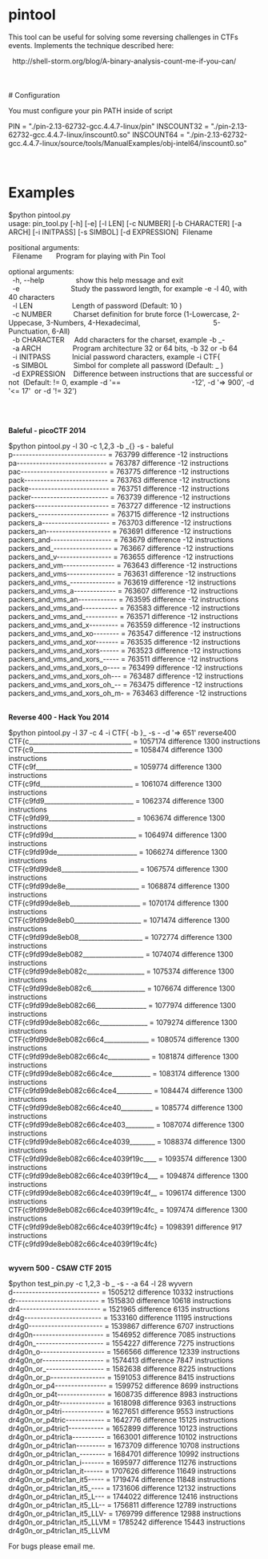 # pintool

<p>This tool can be useful for solving some reversing challenges in CTFs events. Implements the technique described here:</p>

<p>&nbsp; http://shell-storm.org/blog/A-binary-analysis-count-me-if-you-can/<br />
&nbsp;&nbsp;<br />
&nbsp;&nbsp;<br />
&nbsp;&nbsp;<br />
# Configuration

You must configure your pin PATH inside of script

PIN = "./pin-2.13-62732-gcc.4.4.7-linux/pin"
INSCOUNT32 = "./pin-2.13-62732-gcc.4.4.7-linux/inscount0.so"
INSCOUNT64 = "./pin-2.13-62732-gcc.4.4.7-linux/source/tools/ManualExamples/obj-intel64/inscount0.so"
&nbsp;&nbsp;<br />
&nbsp;&nbsp;<br />
&nbsp;&nbsp;<br />
# Examples

$python pintool.py&nbsp;<br />
usage: pin_tool.py [-h] [-e] [-l LEN] [-c NUMBER] [-b CHARACTER] [-a ARCH]&nbsp;[-i INITPASS] [-s SIMBOL] [-d EXPRESSION]&nbsp; Filename</p>

<p>positional arguments:<br />
&nbsp; Filename &nbsp; &nbsp; &nbsp; Program for playing with Pin Tool</p>

<p>optional arguments:<br />
&nbsp; -h, --help &nbsp; &nbsp; &nbsp; &nbsp; &nbsp; &nbsp; &nbsp; &nbsp;show this help message and exit<br />
&nbsp; -e &nbsp; &nbsp; &nbsp; &nbsp; &nbsp; &nbsp; &nbsp; &nbsp; &nbsp; &nbsp; &nbsp; &nbsp; &nbsp;Study the password length, for example -e -l 40, with 40&nbsp;characters<br />
&nbsp; -l LEN &nbsp; &nbsp; &nbsp; &nbsp; &nbsp; &nbsp; &nbsp; &nbsp; &nbsp; &nbsp;Length of password (Default: 10 )<br />
&nbsp; -c NUMBER &nbsp; &nbsp; &nbsp; &nbsp; &nbsp; Charset definition for brute force (1-Lowercase, 2-Uppecase,&nbsp;3-Numbers, 4-Hexadecimal, &nbsp; &nbsp; &nbsp; &nbsp; &nbsp; &nbsp; &nbsp; &nbsp; &nbsp; &nbsp; &nbsp; &nbsp; &nbsp; &nbsp; &nbsp; &nbsp; &nbsp;&nbsp; &nbsp;5-Punctuation, 6-All)<br />
&nbsp; -b CHARACTER &nbsp; &nbsp; Add characters for the charset, example -b _-<br />
&nbsp; -a ARCH &nbsp; &nbsp; &nbsp; &nbsp; &nbsp; &nbsp; &nbsp; &nbsp;Program architecture 32 or 64 bits, -b 32 or -b 64<br />
&nbsp; -i INITPASS &nbsp; &nbsp; &nbsp; &nbsp; &nbsp; Inicial password characters, example -i CTF{<br />
&nbsp; -s SIMBOL &nbsp; &nbsp; &nbsp; &nbsp; &nbsp; &nbsp; Simbol for complete all password (Default: _ )<br />
&nbsp; -d EXPRESSION &nbsp; &nbsp;Difference between instructions that are successful or not&nbsp;&nbsp;(Default: != 0, example -d &#39;== &nbsp; &nbsp; &nbsp; &nbsp; &nbsp; &nbsp; &nbsp; &nbsp; &nbsp; &nbsp; &nbsp; &nbsp; &nbsp; &nbsp; &nbsp; &nbsp; &nbsp; &nbsp;-12&#39;, -d &#39;=&gt; 900&#39;, -d &#39;&lt;= 17&#39;&nbsp;&nbsp;or -d &#39;!= 32&#39;)<br />
&nbsp;&nbsp;</p>

<p>&nbsp;</p>



<p><strong>Baleful - picoCTF 2014</strong></p>

<p>$python pintool.py -l 30 -c 1,2,3 -b _{} -s - baleful<br />
p----------------------------- = 763799 difference -12 instructions<br />
pa---------------------------- = 763787 difference -12 instructions<br />
pac--------------------------- = 763775 difference -12 instructions<br />
pack-------------------------- = 763763 difference -12 instructions<br />
packe------------------------- = 763751 difference -12 instructions<br />
packer------------------------ = 763739 difference -12 instructions<br />
packers----------------------- = 763727 difference -12 instructions<br />
packers_---------------------- = 763715 difference -12 instructions<br />
packers_a--------------------- = 763703 difference -12 instructions<br />
packers_an-------------------- = 763691 difference -12 instructions<br />
packers_and------------------- = 763679 difference -12 instructions<br />
packers_and_------------------ = 763667 difference -12 instructions<br />
packers_and_v----------------- = 763655 difference -12 instructions<br />
packers_and_vm---------------- = 763643 difference -12 instructions<br />
packers_and_vms--------------- = 763631 difference -12 instructions<br />
packers_and_vms_-------------- = 763619 difference -12 instructions<br />
packers_and_vms_a------------- = 763607 difference -12 instructions<br />
packers_and_vms_an------------ = 763595 difference -12 instructions<br />
packers_and_vms_and----------- = 763583 difference -12 instructions<br />
packers_and_vms_and_---------- = 763571 difference -12 instructions<br />
packers_and_vms_and_x--------- = 763559 difference -12 instructions<br />
packers_and_vms_and_xo-------- = 763547 difference -12 instructions<br />
packers_and_vms_and_xor------- = 763535 difference -12 instructions<br />
packers_and_vms_and_xors------ = 763523 difference -12 instructions<br />
packers_and_vms_and_xors_----- = 763511 difference -12 instructions<br />
packers_and_vms_and_xors_o---- = 763499 difference -12 instructions<br />
packers_and_vms_and_xors_oh--- = 763487 difference -12 instructions<br />
packers_and_vms_and_xors_oh_--&nbsp;= 763475 difference -12 instructions<br />
packers_and_vms_and_xors_oh_m- = 763463 difference -12 instructions</p>

<p><br />
<strong>Reverse 400 - Hack You 2014</strong></p>

<p>$python pintool.py -l 37 -c 4 -i CTF{ -b }_ -s - -d &#39;=&gt; 651&#39; reverse400<br />
CTF{c________________________________ = 1057174 difference 1300 instructions<br />
CTF{c9_______________________________ = 1058474 difference 1300 instructions<br />
CTF{c9f______________________________ = 1059774 difference 1300 instructions<br />
CTF{c9fd_____________________________ = 1061074 difference 1300 instructions<br />
CTF{c9fd9____________________________ = 1062374 difference 1300 instructions<br />
CTF{c9fd99___________________________ = 1063674 difference 1300 instructions<br />
CTF{c9fd99d__________________________ = 1064974 difference 1300 instructions<br />
CTF{c9fd99de_________________________ = 1066274 difference 1300 instructions<br />
CTF{c9fd99de8________________________ = 1067574 difference 1300 instructions<br />
CTF{c9fd99de8e_______________________ = 1068874 difference 1300 instructions<br />
CTF{c9fd99de8eb______________________ = 1070174 difference 1300 instructions<br />
CTF{c9fd99de8eb0_____________________ = 1071474 difference 1300 instructions<br />
CTF{c9fd99de8eb08____________________ = 1072774 difference 1300 instructions<br />
CTF{c9fd99de8eb082___________________ = 1074074 difference 1300 instructions<br />
CTF{c9fd99de8eb082c__________________ = 1075374 difference 1300 instructions<br />
CTF{c9fd99de8eb082c6_________________ = 1076674 difference 1300 instructions<br />
CTF{c9fd99de8eb082c66________________ = 1077974 difference 1300 instructions<br />
CTF{c9fd99de8eb082c66c_______________ = 1079274 difference 1300 instructions<br />
CTF{c9fd99de8eb082c66c4______________ = 1080574 difference 1300 instructions<br />
CTF{c9fd99de8eb082c66c4c_____________ = 1081874 difference 1300 instructions<br />
CTF{c9fd99de8eb082c66c4ce____________ = 1083174 difference 1300 instructions<br />
CTF{c9fd99de8eb082c66c4ce4___________ = 1084474 difference 1300 instructions<br />
CTF{c9fd99de8eb082c66c4ce40__________ = 1085774 difference 1300 instructions<br />
CTF{c9fd99de8eb082c66c4ce403_________ = 1087074 difference 1300 instructions<br />
CTF{c9fd99de8eb082c66c4ce4039________ = 1088374 difference 1300 instructions<br />
CTF{c9fd99de8eb082c66c4ce4039f19c____ = 1093574 difference 1300 instructions<br />
CTF{c9fd99de8eb082c66c4ce4039f19c4___ = 1094874 difference 1300 instructions<br />
CTF{c9fd99de8eb082c66c4ce4039f19c4f__ = 1096174 difference 1300 instructions<br />
CTF{c9fd99de8eb082c66c4ce4039f19c4fc_ = 1097474 difference 1300 instructions<br />
CTF{c9fd99de8eb082c66c4ce4039f19c4fc} = 1098391 difference 917 instructions<br />
CTF{c9fd99de8eb082c66c4ce4039f19c4fc}</p>

<p><br />
<strong>wyvern 500 - CSAW CTF 2015</strong></p>

<p>$python test_pin.py -c 1,2,3 -b _ -s - -a 64 -l 28 wyvern<br />
d--------------------------- = 1505212 difference 10332 instructions<br />
dr-------------------------- = 1515830 difference 10618 instructions<br />
dr4------------------------- = 1521965 difference 6135 instructions<br />
dr4g------------------------ = 1533160 difference 11195 instructions<br />
dr4g0----------------------- = 1539867 difference 6707 instructions<br />
dr4g0n---------------------- = 1546952 difference 7085 instructions<br />
dr4g0n_--------------------- = 1554227 difference 7275 instructions<br />
dr4g0n_o-------------------- = 1566566 difference 12339 instructions<br />
dr4g0n_or------------------- = 1574413 difference 7847 instructions<br />
dr4g0n_or_------------------ = 1582638 difference 8225 instructions<br />
dr4g0n_or_p----------------- = 1591053 difference 8415 instructions<br />
dr4g0n_or_p4---------------- = 1599752 difference 8699 instructions<br />
dr4g0n_or_p4t--------------- = 1608735 difference 8983 instructions<br />
dr4g0n_or_p4tr-------------- = 1618098 difference 9363 instructions<br />
dr4g0n_or_p4tri------------- = 1627651 difference 9553 instructions<br />
dr4g0n_or_p4tric------------ = 1642776 difference 15125 instructions<br />
dr4g0n_or_p4tric1----------- = 1652899 difference 10123 instructions<br />
dr4g0n_or_p4tric1a---------- = 1663001 difference 10102 instructions<br />
dr4g0n_or_p4tric1an--------- = 1673709 difference 10708 instructions<br />
dr4g0n_or_p4tric1an_-------- = 1684701 difference 10992 instructions<br />
dr4g0n_or_p4tric1an_i------- = 1695977 difference 11276 instructions<br />
dr4g0n_or_p4tric1an_it------ = 1707626 difference 11649 instructions<br />
dr4g0n_or_p4tric1an_it5----- = 1719474 difference 11848 instructions<br />
dr4g0n_or_p4tric1an_it5_---- = 1731606 difference 12132 instructions<br />
dr4g0n_or_p4tric1an_it5_L--- = 1744022 difference 12416 instructions<br />
dr4g0n_or_p4tric1an_it5_LL-- = 1756811 difference 12789 instructions<br />
dr4g0n_or_p4tric1an_it5_LLV- = 1769799 difference 12988 instructions<br />
dr4g0n_or_p4tric1an_it5_LLVM = 1785242 difference 15443 instructions<br />
dr4g0n_or_p4tric1an_it5_LLVM</p>

<p>For bugs please email me.</p>
